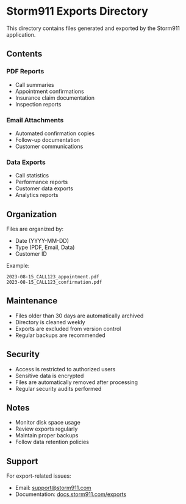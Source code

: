 # Storm911 Exports Directory

This directory contains files generated and exported by the Storm911 application.

## Contents

### PDF Reports
- Call summaries
- Appointment confirmations
- Insurance claim documentation
- Inspection reports

### Email Attachments
- Automated confirmation copies
- Follow-up documentation
- Customer communications

### Data Exports
- Call statistics
- Performance reports
- Customer data exports
- Analytics reports

## Organization

Files are organized by:
- Date (YYYY-MM-DD)
- Type (PDF, Email, Data)
- Customer ID

Example:
```
2023-08-15_CALL123_appointment.pdf
2023-08-15_CALL123_confirmation.pdf
```

## Maintenance

- Files older than 30 days are automatically archived
- Directory is cleaned weekly
- Exports are excluded from version control
- Regular backups are recommended

## Security

- Access is restricted to authorized users
- Sensitive data is encrypted
- Files are automatically removed after processing
- Regular security audits performed

## Notes

- Monitor disk space usage
- Review exports regularly
- Maintain proper backups
- Follow data retention policies

## Support

For export-related issues:
- Email: support@storm911.com
- Documentation: [docs.storm911.com/exports](https://docs.storm911.com/exports)
